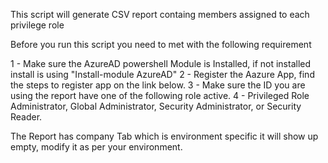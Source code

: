 This script will generate CSV report containg members assigned to each privilege role

Before you run this script you need to met with the following requirement

1 - Make sure the AzureAD powershell Module is Installed, if not installed install is using "Install-module AzureAD"
2 - Register the Aazure App, find the steps to register app on the link below.
3 - Make sure the ID you are using the report have one of the following role active.
4 - Privileged Role Administrator, Global Administrator, Security Administrator, or Security Reader.

The Report has company Tab which is environment specific it will show up empty, modify it as per your environment.
